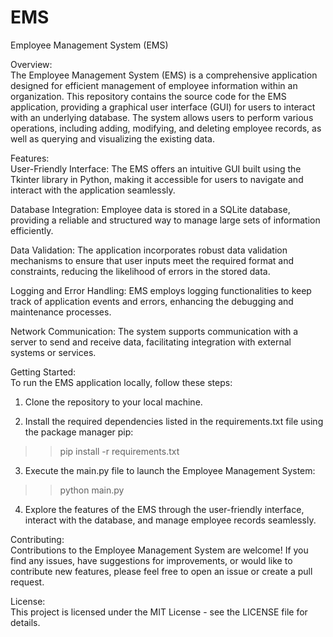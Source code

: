 # EMS

Employee Management System (EMS)


Overview:  
The Employee Management System (EMS) is a comprehensive application designed for efficient management of employee information within an organization. This repository contains the source code for the EMS application, providing a graphical user interface (GUI) for users to interact with an underlying database. The system allows users to perform various operations, including adding, modifying, and deleting employee records, as well as querying and visualizing the existing data.


Features:  
User-Friendly Interface: The EMS offers an intuitive GUI built using the Tkinter library in Python, making it accessible for users to navigate and interact with the application seamlessly.

Database Integration: Employee data is stored in a SQLite database, providing a reliable and structured way to manage large sets of information efficiently.

Data Validation: The application incorporates robust data validation mechanisms to ensure that user inputs meet the required format and constraints, reducing the likelihood of errors in the stored data.

Logging and Error Handling: EMS employs logging functionalities to keep track of application events and errors, enhancing the debugging and maintenance processes.

Network Communication: The system supports communication with a server to send and receive data, facilitating integration with external systems or services.


Getting Started:  
To run the EMS application locally, follow these steps:

1. Clone the repository to your local machine.

2. Install the required dependencies listed in the requirements.txt file using the package manager pip:
>> pip install -r requirements.txt

3. Execute the main.py file to launch the Employee Management System:
>> python main.py

4. Explore the features of the EMS through the user-friendly interface, interact with the database, and manage employee records seamlessly.


Contributing:  
Contributions to the Employee Management System are welcome! If you find any issues, have suggestions for improvements, or would like to contribute new features, please feel free to open an issue or create a pull request.


License:  
This project is licensed under the MIT License - see the LICENSE file for details.
